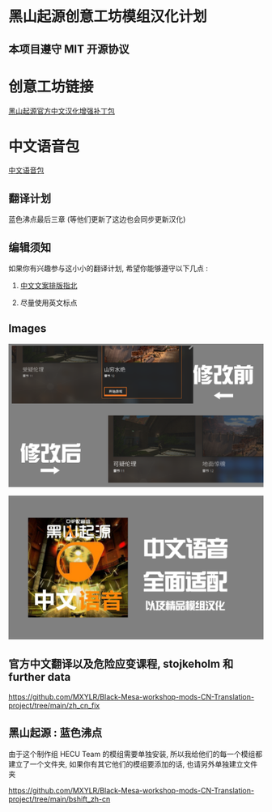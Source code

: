 # 黑山起源创意工坊模组汉化计划

## 本项目遵守 MIT 开源协议

# 创意工坊链接

[黑山起源官方中文汉化增强补丁包](https://steamcommunity.com/sharedfiles/filedetails/?id=2458640389)

# 中文语音包

[中文语音包](https://steamcommunity.com/sharedfiles/filedetails/?id=2537604689)

## 翻译计划

蓝色沸点最后三章 (等他们更新了这边也会同步更新汉化)

## 编辑须知

如果你有兴趣参与这小小的翻译计划, 希望你能够遵守以下几点 :

1. [中文文案排版指北](https://github.com/lhajh/chinese-copywriting-guidelines/blob/master/README.md)

2. 尽量使用英文标点

## Images

![img](https://github.com/MXYLR/Black-Mesa-workshop-mods-CN-Translation-project/blob/main/zh_cn_fix/%E4%BF%AE%E6%94%B9%E5%89%8D%E5%90%8E%E5%AF%B9%E6%AF%94.png)

![img](https://github.com/MXYLR/Black-Mesa-workshop-mods-CN-Translation-project/blob/main/zh_cn_fix/%E5%85%A8%E9%9D%A2%E9%80%82%E9%85%8D.png)

## 官方中文翻译以及危险应变课程, stojkeholm 和 further data

https://github.com/MXYLR/Black-Mesa-workshop-mods-CN-Translation-project/tree/main/zh_cn_fix

## 黑山起源 : 蓝色沸点

由于这个制作组 HECU Team 的模组需要单独安装, 所以我给他们的每一个模组都建立了一个文件夹, 如果你有其它他们的模组要添加的话, 也请另外单独建立文件夹

https://github.com/MXYLR/Black-Mesa-workshop-mods-CN-Translation-project/tree/main/bshift_zh-cn
